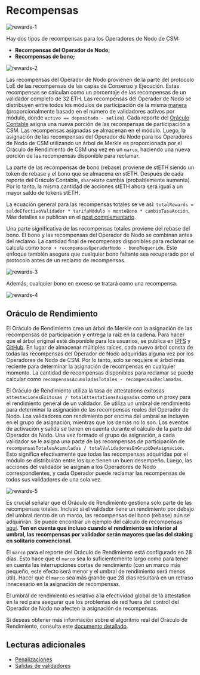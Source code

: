 # Recompensas

![rewards-1](../../../static/img/csm/rewards-1.png)

Hay dos tipos de recompensas para los Operadores de Nodo de CSM:

- **Recompensas del Operador de Nodo;**
- **Recompensas de bono;**

![rewards-2](../../../static/img/csm/rewards-2.png)

Las recompensas del Operador de Nodo provienen de la parte del protocolo LoE de las recompensas de las capas de Consenso y Ejecución. Estas recompensas se calculan como un porcentaje de las recompensas de un validador completo de 32 ETH. Las recompensas del Operador de Nodo se distribuyen entre todos los módulos de participación de la misma [manera](../../contracts/staking-router#distribución-de-tarifas) (proporcionalmente basado en el número de validadores activos por módulo, donde `activo == depositado - salido`). Cada reporte del [Oráculo Contable](../../contracts/accounting-oracle.md) asigna una nueva porción de las recompensas de participación a CSM. Las recompensas asignadas se almacenan en el módulo. Luego, la asignación de las recompensas del Operador de Nodo para los Operadores de Nodo de CSM utilizando un árbol de Merkle es proporcionada por el Oráculo de Rendimiento de CSM una vez en un `marco`, haciendo una nueva porción de las recompensas disponible para reclamar.

La parte de las recompensas de bono (rebase) proviene de stETH siendo un token de rebase y el bono que se almacena en stETH. Después de cada reporte del Oráculo Contable, `shareRate` cambia (probablemente aumenta). Por lo tanto, la misma cantidad de acciones stETH ahora será igual a un mayor saldo de tokens stETH.

La ecuación general para las recompensas totales se ve así: `totalRewards = saldoEfectivoValidador * tarifaMódulo + montoBono * cambioTasaAcción`. Más detalles se publican en el [post complementario](https://research.lido.fi/t/bond-and-staking-fee-napkin-math/5999).

Una parte significativa de las recompensas totales proviene del rebase del bono. El bono y las recompensas del Operador de Nodo se combinan antes del reclamo. La cantidad final de recompensas disponibles para reclamar se calcula como `bono + recompensasOperadorNodo - bonoRequerido`. Este enfoque también asegura que cualquier bono faltante sea recuperado por el protocolo antes de un reclamo de recompensas.

![rewards-3](../../../static/img/csm/rewards-3.png)

Además, cualquier bono en exceso se tratará como una recompensa.

![rewards-4](../../../static/img/csm/rewards-4.png)

## Oráculo de Rendimiento

El Oráculo de Rendimiento crea un árbol de Merkle con la asignación de las recompensas de participación y entrega la raíz en la cadena. Para hacer que el árbol original esté disponible para los usuarios, se publica en [IPFS](https://ipfs.tech/) y [GitHub](https://github.com/). En lugar de almacenar múltiples raíces, cada nuevo árbol consta de todas las recompensas del Operador de Nodo adquiridas alguna vez por los Operadores de Nodo de CSM. Por lo tanto, solo se requiere el árbol más reciente para determinar la asignación de recompensas en cualquier momento. La cantidad de recompensas disponibles para reclamar se puede calcular como `recompensasAcumuladasTotales - recompensasReclamadas`.

El Oráculo de Rendimiento utiliza la tasa de attestations exitosas `attestacionesExitosas / totalAttestationsAsignadas` como un proxy para el rendimiento general de un validador. Se utiliza un umbral de rendimiento para determinar la asignación de las recompensas reales del Operador de Nodo. Los validadores con rendimiento por encima del umbral se incluyen en el grupo de asignación, mientras que los demás no lo son. Los eventos de activación y salida se tienen en cuenta durante el cálculo de la parte del Operador de Nodo. Una vez formado el grupo de asignación, a cada validador se le asigna una parte de las recompensas de participación de `recompensasTotalesAcumuladas / totalValidadoresEnGrupoDeAsignación`. Esto significa efectivamente que todas las recompensas adquiridas por el módulo se distribuirán entre los que tienen un buen desempeño. Luego, las acciones del validador se asignan a los Operadores de Nodo correspondientes, y cada Operador puede reclamar las recompensas de todos sus validadores de una sola vez.

![rewards-5](../../../static/img/csm/rewards-5.png)

Es crucial señalar que el Oráculo de Rendimiento gestiona solo parte de las recompensas totales. Incluso si el validador tiene un rendimiento por debajo del umbral dentro de un marco, las recompensas del bono (rebase) aún se adquirirán. Se puede encontrar un ejemplo del cálculo de recompensas [aquí](https://docs.google.com/spreadsheets/d/1hLvuOesPVOYHDqO373bdyiKn4_3UXQF1rATbgTrKhWc/edit?usp=sharing). **Ten en cuenta que incluso cuando el rendimiento es inferior al umbral, las recompensas por validador serán mayores que las del staking en solitario convencional.**

El `marco` para el reporte del Oráculo de Rendimiento está configurado en 28 días. Esto hace que el `marco` sea lo suficientemente largo como para tener en cuenta las interrupciones cortas de rendimiento (con un marco más pequeño, este efecto será menor y el umbral de rendimiento será menos útil). Hacer que el `marco` sea más grande que 28 días resultará en un retraso innecesario en la asignación de recompensas.

El umbral de rendimiento es relativo a la efectividad global de la attestation en la red para asegurar que los problemas de red fuera del control del Operador de Nodo no afecten la asignación de recompensas.

Si deseas obtener más información sobre el algoritmo real del Oráculo de Rendimiento, consulta este [documento detallado](https://hackmd.io/@lido/BJclaWbi6).

## Lecturas adicionales

- [Penalizaciones](penalties.md)
- [Salidas de validadores](validator-exits.md)
